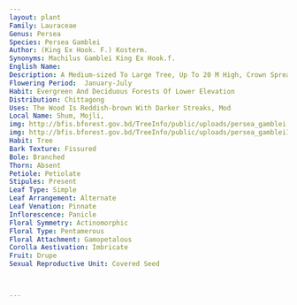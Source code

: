 ```yaml
---
layout: plant
Family: Lauraceae
Genus: Persea
Species: Persea Gamblei
Author: (King Ex Hook. F.) Kosterm.
Synonyms: Machilus Gamblei King Ex Hook.f. 
English Name: 
Description: A Medium-sized To Large Tree, Up To 20 M High, Crown Spreading, Dense, Bark Grey Or Brown, Warty, Bole Straight, Buttressed At The Base. Leaves 6-15 Ã— 2-6 Cm, Variable In Shape, Obovate-oblong, Oblanceolate Or Lanceolate To Elliptic, Acuminate, Thinly Coriaceous, Glabrous Or Nearly So, Glaucous And Pale Beneath, Gradually Narrowed To A Cuneate Or Acute Base, Main Lateral Nerves 7-12 On Either Half, Petioles 0.7-2.5 Cm Long, Slender, Glabrous Or Pubescent. Inflorescence In Lax, Few-flowered, Pubescent Panicles, 3-7 Cm Long, From The Bases Of The New Shoots Or Upper Portions Of Old Ones, Axis Reddish. Flowers Yellowish-green, 0.6-1.0 Cm Across, Pedicels C 0.6 Cm Long. Perianth Tube Divided Nearly To The Base, Lobes Oblong Or Narrowly Oblong-lanceolate, Silky Pubescent On Both Surfaces, More Densely Within. Filaments Very Slender, Nearly Glabrous, Anthers Oblong. Fruits 0.7-1.0 Cm Across, Globose, Black And Primorse When Ripe.
Flowering Period:  January-July
Habit: Evergreen And Deciduous Forests Of Lower Elevation
Distribution: Chittagong
Uses: The Wood Is Reddish-brown With Darker Streaks, Mod
Local Name: Shum, Mojli, 
img: http://bfis.bforest.gov.bd/TreeInfo/public/uploads/persea_gamblei.jpg
img: http://bfis.bforest.gov.bd/TreeInfo/public/uploads/persea_gamblei1.jpg
Habit: Tree
Bark Texture: Fissured
Bole: Branched
Thorn: Absent
Petiole: Petiolate
Stipules: Present
Leaf Type: Simple
Leaf Arrangement: Alternate
Leaf Venation: Pinnate
Inflorescence: Panicle
Floral Symmetry: Actinomorphic
Floral Type: Pentamerous
Floral Attachment: Gamopetalous
Corolla Aestivation: Imbricate
Fruit: Drupe
Sexual Reproductive Unit: Covered Seed



---
```


